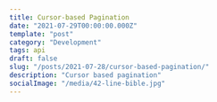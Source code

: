 ```yaml
---
title: Cursor-based Pagination
date: "2021-07-29T00:00:00.000Z"
template: "post"
category: "Development"
tags: api
draft: false
slug: "/posts/2021-07-28/cursor-based-pagination/"
description: "Cursor based pagination"
socialImage: "/media/42-line-bible.jpg"
---
```


